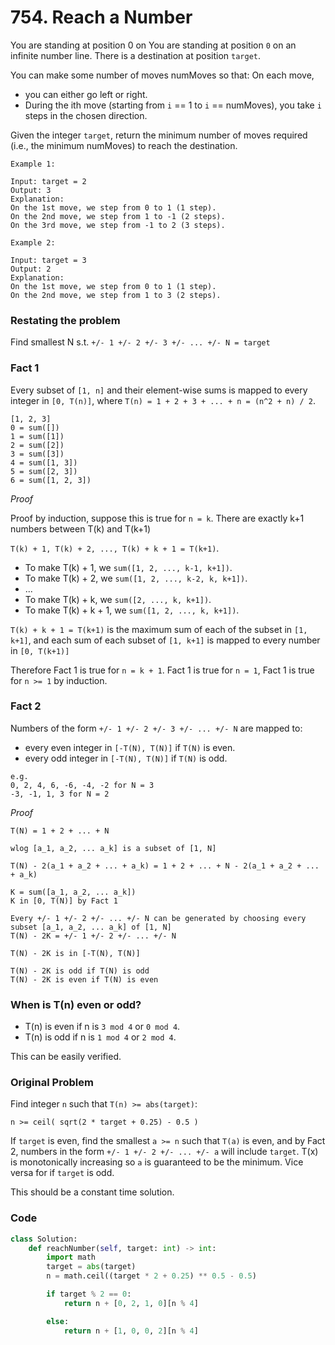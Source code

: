 # 754. Reach a Number

You are standing at position 0 on 
You are standing at position `0` on an infinite number line. There is a destination at position `target`.

You can make some number of moves numMoves so that:
On each move, 
- you can either go left or right.
- During the ith move (starting from `i` == 1 to `i` == numMoves), you take `i` steps in the chosen direction.

Given the integer `target`, return the minimum number of moves required (i.e., the minimum numMoves) to reach the destination.
```
Example 1:

Input: target = 2
Output: 3
Explanation:
On the 1st move, we step from 0 to 1 (1 step).
On the 2nd move, we step from 1 to -1 (2 steps).
On the 3rd move, we step from -1 to 2 (3 steps).

Example 2:

Input: target = 3
Output: 2
Explanation:
On the 1st move, we step from 0 to 1 (1 step).
On the 2nd move, we step from 1 to 3 (2 steps).
```

### Restating the problem
Find smallest N s.t. `+/- 1 +/- 2 +/- 3 +/- ... +/- N = target`

### Fact 1
Every subset of `[1, n]` and their element-wise sums is mapped to every integer in `[0, T(n)]`, where
`T(n) = 1 + 2 + 3 + ... + n = (n^2 + n) / 2`.
```
[1, 2, 3]
0 = sum([])
1 = sum([1])
2 = sum([2])
3 = sum([3])
4 = sum([1, 3])
5 = sum([2, 3])
6 = sum([1, 2, 3])
```
_Proof_

Proof by induction, suppose this is true for `n = k`. There are exactly k+1 numbers between T(k) and T(k+1)

```T(k) + 1, T(k) + 2, ..., T(k) + k + 1 = T(k+1)```. 
- To make T(k) + 1, we `sum([1, 2, ..., k-1, k+1])`.
- To make T(k) + 2, we `sum([1, 2, ..., k-2, k, k+1])`.
- ...
- To make T(k) + k, we `sum([2, ..., k, k+1])`.
- To make T(k) + k + 1, we `sum([1, 2, ..., k, k+1])`.

`T(k) + k + 1 = T(k+1)` is the maximum sum of each of the subset in `[1, k+1]`, and each sum of each subset of `[1, k+1]` is mapped to every number in `[0, T(k+1)]`

Therefore Fact 1 is true for `n = k + 1`.
Fact 1 is true for `n = 1`, Fact 1 is true for `n >= 1` by induction.

### Fact 2
Numbers of the form `+/- 1 +/- 2 +/- 3 +/- ... +/- N` are mapped to:
- every even integer in `[-T(N), T(N)]` if `T(N)` is even.
- every odd integer in `[-T(N), T(N)]` if `T(N)` is odd.
```
e.g.
0, 2, 4, 6, -6, -4, -2 for N = 3
-3, -1, 1, 3 for N = 2
```
_Proof_
```
T(N) = 1 + 2 + ... + N

wlog [a_1, a_2, ... a_k] is a subset of [1, N]

T(N) - 2(a_1 + a_2 + ... + a_k) = 1 + 2 + ... + N - 2(a_1 + a_2 + ... + a_k)

K = sum([a_1, a_2, ... a_k])
K in [0, T(N)] by Fact 1

Every +/- 1 +/- 2 +/- ... +/- N can be generated by choosing every subset [a_1, a_2, ... a_k] of [1, N]
T(N) - 2K = +/- 1 +/- 2 +/- ... +/- N

T(N) - 2K is in [-T(N), T(N)]

T(N) - 2K is odd if T(N) is odd
T(N) - 2K is even if T(N) is even
```

### When is T(n) even or odd?
- T(n) is even if n is `3 mod 4` or `0 mod 4`.
- T(n) is odd if n is `1 mod 4` or `2 mod 4`.
  
This can be easily verified.

### Original Problem
Find integer `n` such that `T(n) >= abs(target)`:
```
n >= ceil( sqrt(2 * target + 0.25) - 0.5 )
```
If `target` is even, find the smallest `a >= n` such that `T(a)` is even, and by Fact 2, numbers in the form `+/- 1 +/- 2 +/- ... +/- a` will include `target`. T(x) is monotonically increasing so `a` is guaranteed to be the minimum.
Vice versa for if `target` is odd.

This should be a constant time solution.

### Code
```python
class Solution:
    def reachNumber(self, target: int) -> int:
        import math
        target = abs(target)
        n = math.ceil((target * 2 + 0.25) ** 0.5 - 0.5)

        if target % 2 == 0:
            return n + [0, 2, 1, 0][n % 4]

        else:
            return n + [1, 0, 0, 2][n % 4]
```
